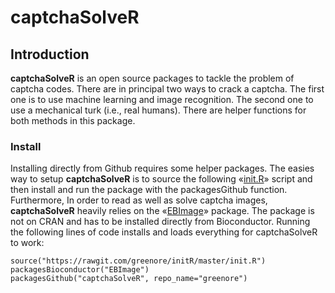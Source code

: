 captchaSolveR
=============

## Introduction

**captchaSolveR** is an open source packages to tackle the problem of captcha codes. There are in principal two ways to crack a captcha. The first one is to use machine learning and image recognition. The second one to use a mechanical turk (i.e., real humans). There are helper functions for both methods in this package.

### Install 

Installing directly from Github requires some helper packages. The easies way to setup **captchaSolveR** is to source the following «[init.R][1]» script and then install and run the package with the packagesGithub function. Furthermore, In order to read as well as solve captcha images, **captchaSolveR** heavily relies on the «[EBImage][2]» package. The package is not on CRAN and has to be installed directly from Bioconductor. Running the following lines of code installs and loads everything for captchaSolveR to work:

```
source("https://rawgit.com/greenore/initR/master/init.R")
packagesBioconductor("EBImage")
packagesGithub("captchaSolveR", repo_name="greenore")
```

[1]: https://github.com/greenore/initR/blob/master/init.R
[2]: http://www.bioconductor.org/packages/release/bioc/html/EBImage.html
